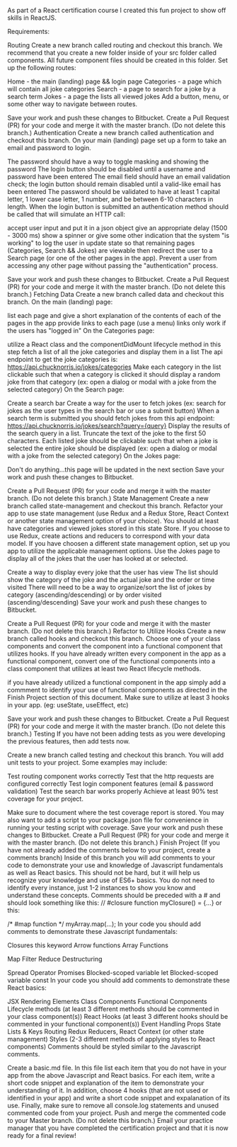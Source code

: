 As part of a React certification course I created this fun project to show off skills in ReactJS.

Requirements:

Routing
Create a new branch called routing and checkout this branch.
We recommend that you create a new folder inside of your src folder called components. All future component files should be created in this folder.
Set up the following routes:

Home - the main (landing) page && login page
Categories - a page which will contain all joke categories
Search - a page to search for a joke by a search term
Jokes - a page the lists all viewed jokes
Add a button, menu, or some other way to navigate between routes.

Save your work and push these changes to Bitbucket.
Create a Pull Request (PR) for your code and merge it with the master branch. (Do not delete this branch.)
Authentication
Create a new branch called authentication and checkout this branch.
On your main (landing) page set up a form to take an email and password to login.

The password should have a way to toggle masking and showing the password
The login button should be disabled until a username and password have been entered
The email field should have an email validation check; the login button should remain disabled until a valid-like email has been entered
The password should be validated to have at least 1 capital letter, 1 lower case letter, 1 number, and be between 6-10 characters in length.
When the login button is submitted an authentication method should be called that will simulate an HTTP call:

accept user input and put it in a json object
give an appropriate delay (1500 - 3000 ms)
show a spinner or give some other indication that the system "is working" to log the user in
update state so that remaining pages (Categories, Search && Jokes) are viewable
then redirect the user to a Search page (or one of the other pages in the app).
Prevent a user from accessing any other page without passing the "authentication" process.

Save your work and push these changes to Bitbucket.
Create a Pull Request (PR) for your code and merge it with the master branch. (Do not delete this branch.)
Fetching Data
Create a new branch called data and checkout this branch.
On the main (landing) page:

list each page and give a short explanation of the contents of each of the pages in the app
provide links to each page (use a menu)
links only work if the users has "logged in"
On the Categories page:

utilize a React class and the componentDidMount lifecycle method in this step
fetch a list of all the joke categories and display them in a list
The api endpoint to get the joke categories is: https://api.chucknorris.io/jokes/categories
Make each category in the list clickable such that when a category is clicked it should display a random joke from that category (ex: open a dialog or modal with a joke from the selected category)
On the Search page:

Create a search bar
Create a way for the user to fetch jokes (ex: search for jokes as the user types in the search bar or use a submit button)
When a search term is submitted you should fetch jokes from this api endpoint: https://api.chucknorris.io/jokes/search?query={query}
Display the results of the search query in a list. Truncate the text of the joke to the first 50 characters.
Each listed joke should be clickable such that when a joke is selected the entire joke should be displayed (ex: open a dialog or modal with a joke from the selected category)
On the Jokes page:

Don't do anything...this page will be updated in the next section
Save your work and push these changes to Bitbucket.

Create a Pull Request (PR) for your code and merge it with the master branch. (Do not delete this branch.)
State Management
Create a new branch called state-management and checkout this branch.
Refactor your app to use state management (use Redux and a Redux Store, React Context or another state management option of your choice). You should at least have categories and viewed jokes stored in this state Store.
If you choose to use Redux, create actions and reducers to correspond with your data model. If you have choosen a different state management option, set up you app to utilize the applicable management options.
Use the Jokes page to display all of the jokes that the user has looked at or selected.

Create a way to display every joke that the user has view
The list should show the category of the joke and the actual joke and the order or time visited
There will need to be a way to organize/sort the list of jokes by category (ascending/descending) or by order visited (ascending/descending)
Save your work and push these changes to Bitbucket.

Create a Pull Request (PR) for your code and merge it with the master branch. (Do not delete this branch.)
Refactor to Utilize Hooks
Create a new branch called hooks and checkout this branch.
Choose one of your class components and convert the component into a functional component that utilizes hooks. If you have already written every component in the app as a functional component, convert one of the functional components into a class component that utilizes at least two React lifecycle methods.

if you have already utilized a functional component in the app simply add a commment to identify your use of functional components as directed in the Finish Project section of this document.
Make sure to utilize at least 3 hooks in your app. (eg: useState, useEffect, etc)

Save your work and push these changes to Bitbucket.
Create a Pull Request (PR) for your code and merge it with the master branch. (Do not delete this branch.)
Testing
If you have not been adding tests as you were developing the previous features, then add tests now.

Create a new branch called testing and checkout this branch.
You will add unit tests to your project. Some examples may include:

Test routing component works correctly
Test that the http requests are configured correctly
Test login component features (email & password validation)
Test the search bar works properly
Achieve at least 90% test coverage for your project.

Make sure to document where the test coverage report is stored. You may also want to add a script to your package.json file for convenience in running your testing script with coverage.
Save your work and push these changes to Bitbucket.
Create a Pull Request (PR) for your code and merge it with the master branch. (Do not delete this branch.)
Finish Project
(If you have not already added the comments below to your project, create a comments branch)
Inside of this branch you will add comments to your code to demonstrate your use and knowledge of Javascript fundamentals as well as React basics. This should not be hard, but it will help us recognize your knowledge and use of ES6+ basics. You do not need to identify every instance, just 1-2 instances to show you know and understand these concepts.
Comments should be preceded with a # and should look something like this:
  // #closure
  function myClosure() = {...}
or this:

  /* #map function */
  myArray.map(...);
In your code you should add comments to demonstrate these Javascript fundamentals:

Closures
this keyword
Arrow functions
Array Functions

Map
Filter
Reduce
Destructuring

Spread Operator
Promises
Blocked-scoped variable let
Blocked-scoped variable const
In your code you should add comments to demonstrate these React basics:

JSX
Rendering Elements
Class Components
Functional Components
Lifecycle methods (at least 3 different methods should be commented in your class component(s))
React Hooks (at least 3 different hooks should be commented in your functional component(s))
Event Handling
Props
State
Lists & Keys
Routing
Redux Reducers, React Context (or other state management)
Styles (2-3 different methods of applying styles to React components)
Comments should be styled similar to the Javascript comments.

Create a basic.md file. In this file list each item that you do not have in your app from the above Javascript and React basics. For each item, write a short code snippet and explanation of the item to demonstrate your understanding of it. In addition, choose 4 hooks (that are not used or identified in your app) and write a short code snippet and expalanation of its use.
Finally, make sure to remove all console.log statements and unused commented code from your project.
Push and merge the commented code to your Master branch. (Do not delete this branch.)
Email your practice manager that you have completed the certification project and that it is now ready for a final review!